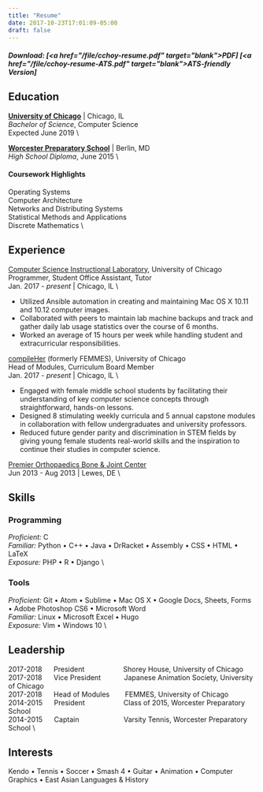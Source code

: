 ```yaml
---
title: "Resume"
date: 2017-10-23T17:01:09-05:00
draft: false
---
```


##### Download: \[<a href="/file/cchoy-resume.pdf" target="_blank"_>PDF</a>\] \[<a href="/file/cchoy-resume-ATS.pdf" target="_blank"_>ATS-friendly Version</a>\]   

## Education
**[University of Chicago](https://www.uchicago.edu/)** | Chicago, IL \
*Bachelor of Science*, Computer Science  \
Expected June 2019 \


**[Worcester Preparatory School](https://worcesterprep.org/)** | Berlin, MD \
*High School Diploma*, June 2015  \

#### Coursework Highlights
Operating Systems \
Computer Architecture \
Networks and Distributing Systems \
Statistical Methods and Applications \
Discrete Mathematics \

## Experience
[Computer Science Instructional Laboratory](https://csil.cs.uchicago.edu), University of Chicago \
Programmer, Student Office Assistant, Tutor \
Jan. 2017 - *present* | Chicago, IL \

* Utilized Ansible automation in creating and maintaining Mac OS X 10.11 and 10.12 computer images.
* Collaborated with peers to maintain lab machine backups and track and gather daily lab usage statistics over the course of 6 months.
* Worked an average of 15 hours per week while handling student and extracurricular responsibilities.

[compileHer](http://femmes.io) (formerly FEMMES), University of Chicago \
Head of Modules, Curriculum Board Member \
Jan. 2017 - *present* | Chicago, IL \

* Engaged with female middle school students by facilitating their understanding of key computer science concepts through straightforward, hands-on lessons.
* Designed 8 stimulating weekly curricula and 5 annual capstone modules in collaboration with fellow undergraduates and university professors.
* Reduced future gender parity and discrimination in STEM fields by giving young female students real-world skills and the inspiration to continue their studies in computer science.

[Premier Orthopaedics Bone & Joint Center](http://www.delawarebonecare.com/) \
Jun 2013 - Aug 2013 | Lewes, DE \

## Skills
### Programming
*Proficient:* C \
*Familiar:* Python • C++ • Java • DrRacket • Assembly • CSS • HTML • LaTeX\
*Exposure:*  PHP • R • Django \


### Tools
*Proficient:* Git • Atom • Sublime • Mac OS X • Google Docs, Sheets, Forms
• Adobe Photoshop CS6 • Microsoft Word \
*Familiar:*  Linux • Microsoft Excel • Hugo \
*Exposure:* Vim • Windows 10 \

## Leadership
2017-2018 &nbsp;&nbsp;&nbsp;&nbsp; President &nbsp;&nbsp;&nbsp;&nbsp;&nbsp;&nbsp;&nbsp;&nbsp;&nbsp;&nbsp;&nbsp;&nbsp;&nbsp;&nbsp;&nbsp;&nbsp;&nbsp;&nbsp; Shorey House, University of Chicago \
2017-2018 &nbsp;&nbsp;&nbsp;&nbsp; Vice President &nbsp;&nbsp;&nbsp;&nbsp;&nbsp;&nbsp;&nbsp;&nbsp;&nbsp;&nbsp; Japanese Animation Society, University of Chicago \
2017-2018 &nbsp;&nbsp;&nbsp;&nbsp; Head of Modules &nbsp;&nbsp;&nbsp;&nbsp;&nbsp;&nbsp; FEMMES, University of Chicago \
2014-2015 &nbsp;&nbsp;&nbsp;&nbsp; President &nbsp;&nbsp;&nbsp;&nbsp;&nbsp;&nbsp;&nbsp;&nbsp;&nbsp;&nbsp;&nbsp;&nbsp;&nbsp;&nbsp;&nbsp;&nbsp;&nbsp;&nbsp; Class of 2015, Worcester Preparatory School \
2014-2015 &nbsp;&nbsp;&nbsp;&nbsp; Captain &nbsp;&nbsp;&nbsp;&nbsp;&nbsp;&nbsp;&nbsp;&nbsp;&nbsp;&nbsp;&nbsp;&nbsp;&nbsp;&nbsp;&nbsp;&nbsp;&nbsp;&nbsp;&nbsp;&nbsp;&nbsp; Varsity Tennis, Worcester Preparatory School \

## Interests
Kendo • Tennis • Soccer • Smash 4 • Guitar • Animation • Computer Graphics • East Asian Languages & History

<br>
